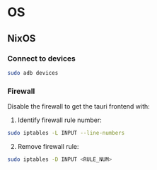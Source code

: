 # OS

## NixOS

### Connect to devices

```bash
sudo adb devices
```

### Firewall

Disable the firewall to get the tauri frontend with:

1. Identify firewall rule number: 

```bash
sudo iptables -L INPUT --line-numbers
```

2. Remove firewall rule:

```bash
sudo iptables -D INPUT <RULE_NUM>
```
